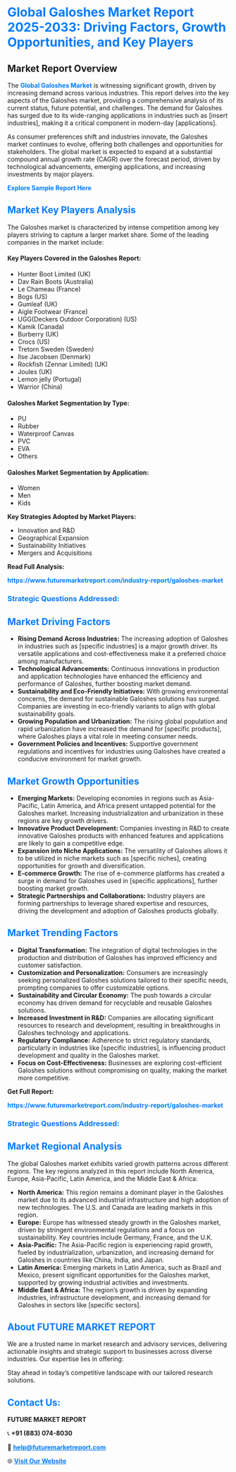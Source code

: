 <h1 style="color: #007BFF;">Global Galoshes Market Report 2025-2033: Driving Factors, Growth Opportunities, and Key Players</h1>

<section id="overview">
<h2>Market Report Overview</h2>
<p>The <a href="https://www.futuremarketreport.com/industry-report/galoshes-market" style="color: #007BFF; text-decoration: none;"><strong>Global Galoshes Market</strong></a> is witnessing significant growth, driven by increasing demand across various industries. This report delves into the key aspects of the Galoshes market, providing a comprehensive analysis of its current status, future potential, and challenges. The demand for Galoshes has surged due to its wide-ranging applications in industries such as [insert industries], making it a critical component in modern-day [applications].</p>
<p>As consumer preferences shift and industries innovate, the Galoshes market continues to evolve, offering both challenges and opportunities for stakeholders. The global market is expected to expand at a substantial compound annual growth rate (CAGR) over the forecast period, driven by technological advancements, emerging applications, and increasing investments by major players.</p>
</section>

<section id="overview">
<p><a href="https://www.futuremarketreport.com/request-sample/reportId=45754" style="color: #007BFF; text-decoration: none;"><strong>Explore Sample Report Here</strong></a></p>
</section>

<section id="key-players">
<h2 style="color: #007BFF;">Market Key Players Analysis</h2>
<p>The Galoshes market is characterized by intense competition among key players striving to capture a larger market share. Some of the leading companies in the market include:</p>
<h4>Key Players Covered in the Galoshes Report:</h4>
<ul><li>Hunter Boot Limited (UK)</li><li>Dav Rain Boots (Australia)</li><li>Le Chameau (France)</li><li>Bogs (US)</li><li>Gumleaf (UK)</li><li>Aigle Footwear (France)</li><li>UGG(Deckers Outdoor Corporation) (US)</li><li>Kamik (Canada)</li><li>Burberry (UK)</li><li>Crocs (US)</li><li>Tretorn Sweden (Sweden)</li><li>Ilse Jacobsen (Denmark)</li><li>Rockfish (Zennar Limited) (UK)</li><li>Joules (UK)</li><li>Lemon jelly (Portugal)</li><li>Warrior (China)</li></ul>
<h4>Galoshes Market Segmentation by Type:</h4>
<ul><li>PU</li><li>Rubber</li><li>Waterproof Canvas</li><li>PVC</li><li>EVA</li><li>Others</li></ul>

<h4>Galoshes Market Segmentation by Application:</h4>
<ul><li>Women</li><li>Men</li><li>Kids</li></ul>
<p><strong>Key Strategies Adopted by Market Players:</strong></p>
<ul>
<li>Innovation and R&D</li>
<li>Geographical Expansion</li>
<li>Sustainability Initiatives</li>
<li>Mergers and Acquisitions</li>
</ul>
</section>

<section>
<p><strong>Read Full Analysis: </strong></p><a href="https://www.futuremarketreport.com/industry-report/galoshes-market" style="color: #007BFF; text-decoration: none;"><strong>https://www.futuremarketreport.com/industry-report/galoshes-market</strong></a>
<h3 style="color: #007BFF;">Strategic Questions Addressed:</h3>
</section>

<section id="driving-factors">
<h2 style="color: #007BFF;">Market Driving Factors</h2>
<ul>
<li><strong>Rising Demand Across Industries:</strong> The increasing adoption of Galoshes in industries such as [specific industries] is a major growth driver. Its versatile applications and cost-effectiveness make it a preferred choice among manufacturers.</li>
<li><strong>Technological Advancements:</strong> Continuous innovations in production and application technologies have enhanced the efficiency and performance of Galoshes, further boosting market demand.</li>
<li><strong>Sustainability and Eco-Friendly Initiatives:</strong> With growing environmental concerns, the demand for sustainable Galoshes solutions has surged. Companies are investing in eco-friendly variants to align with global sustainability goals.</li>
<li><strong>Growing Population and Urbanization:</strong> The rising global population and rapid urbanization have increased the demand for [specific products], where Galoshes plays a vital role in meeting consumer needs.</li>
<li><strong>Government Policies and Incentives:</strong> Supportive government regulations and incentives for industries using Galoshes have created a conducive environment for market growth.</li>
</ul>
</section>

<section id="growth-opportunities">
<h2 style="color: #007BFF;">Market Growth Opportunities</h2>
<ul>
<li><strong>Emerging Markets:</strong> Developing economies in regions such as Asia-Pacific, Latin America, and Africa present untapped potential for the Galoshes market. Increasing industrialization and urbanization in these regions are key growth drivers.</li>
<li><strong>Innovative Product Development:</strong> Companies investing in R&D to create innovative Galoshes products with enhanced features and applications are likely to gain a competitive edge.</li>
<li><strong>Expansion into Niche Applications:</strong> The versatility of Galoshes allows it to be utilized in niche markets such as [specific niches], creating opportunities for growth and diversification.</li>
<li><strong>E-commerce Growth:</strong> The rise of e-commerce platforms has created a surge in demand for Galoshes used in [specific applications], further boosting market growth.</li>
<li><strong>Strategic Partnerships and Collaborations:</strong> Industry players are forming partnerships to leverage shared expertise and resources, driving the development and adoption of Galoshes products globally.</li>
</ul>
</section>

<section id="trending-factors">
<h2 style="color: #007BFF;">Market Trending Factors</h2>
<ul>
<li><strong>Digital Transformation:</strong> The integration of digital technologies in the production and distribution of Galoshes has improved efficiency and customer satisfaction.</li>
<li><strong>Customization and Personalization:</strong> Consumers are increasingly seeking personalized Galoshes solutions tailored to their specific needs, prompting companies to offer customizable options.</li>
<li><strong>Sustainability and Circular Economy:</strong> The push towards a circular economy has driven demand for recyclable and reusable Galoshes solutions.</li>
<li><strong>Increased Investment in R&D:</strong> Companies are allocating significant resources to research and development, resulting in breakthroughs in Galoshes technology and applications.</li>
<li><strong>Regulatory Compliance:</strong> Adherence to strict regulatory standards, particularly in industries like [specific industries], is influencing product development and quality in the Galoshes market.</li>
<li><strong>Focus on Cost-Effectiveness:</strong> Businesses are exploring cost-efficient Galoshes solutions without compromising on quality, making the market more competitive.</li>
</ul>
</section>

<section>
<p><strong>Get Full Report: </strong></p><a href="https://www.futuremarketreport.com/industry-report/galoshes-market" style="color: #007BFF; text-decoration: none;"><strong>https://www.futuremarketreport.com/industry-report/galoshes-market</strong></a>
<h3 style="color: #007BFF;">Strategic Questions Addressed:</h3>
</section>


<section id="regional-analysis">
<h2 style="color: #007BFF;">Market Regional Analysis</h2>
<p>The global Galoshes market exhibits varied growth patterns across different regions. The key regions analyzed in this report include North America, Europe, Asia-Pacific, Latin America, and the Middle East & Africa:</p>
<ul>
<li><strong>North America:</strong> This region remains a dominant player in the Galoshes market due to its advanced industrial infrastructure and high adoption of new technologies. The U.S. and Canada are leading markets in this region.</li>
<li><strong>Europe:</strong> Europe has witnessed steady growth in the Galoshes market, driven by stringent environmental regulations and a focus on sustainability. Key countries include Germany, France, and the U.K.</li>
<li><strong>Asia-Pacific:</strong> The Asia-Pacific region is experiencing rapid growth, fueled by industrialization, urbanization, and increasing demand for Galoshes in countries like China, India, and Japan.</li>
<li><strong>Latin America:</strong> Emerging markets in Latin America, such as Brazil and Mexico, present significant opportunities for the Galoshes market, supported by growing industrial activities and investments.</li>
<li><strong>Middle East & Africa:</strong> The region’s growth is driven by expanding industries, infrastructure development, and increasing demand for Galoshes in sectors like [specific sectors].</li>
</ul>
</section>

<footer>
<h2 style="color: #007BFF;">About FUTURE MARKET REPORT</h2>
<p>We are a trusted name in market research and advisory services, delivering actionable insights and strategic support to businesses across diverse industries. Our expertise lies in offering:</p>

<p>Stay ahead in today’s competitive landscape with our tailored research solutions.</p>

<h2 style="color: #007BFF;">Contact Us:</h2>
<p><strong>FUTURE MARKET REPORT</strong></p>
<p>📞 <strong>+91 (883) 074-8030</strong></p>
<p>📧 <strong><a href="mailto:help@futuremarketreport.com" style="color: #007BFF;">help@futuremarketreport.com</a></strong></p>
<p>🌐 <strong><a href="https://www.futuremarketreport.com/" style="color: #007BFF;">Visit Our Website</a></strong></p>
</footer>